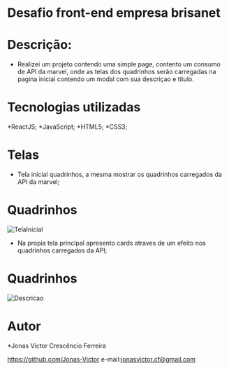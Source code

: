 # Desafio front-end empresa brisanet

# Descrição:

* Realizei um projeto contendo uma simple page, contento um consumo de API da marvel, onde as telas dos quadrinhos serão carregadas na pagina inicial contendo um modal com sua descriçao e titulo.

# Tecnologias utilizadas

*ReactJS;
*JavaScript;
*HTML5;
*CSS3;

# Telas

* Tela inicial quadrinhos, a mesma mostrar os quadrinhos carregados da API da marvel;

# Quadrinhos

![TelaInicial](https://user-images.githubusercontent.com/104235401/173485942-917fdcf8-5472-4ab5-90f3-03a748a5af8a.png)

* Na propia tela principal apresento cards  atraves de um efeito nos quadrinhos carregados da API;

# Quadrinhos

![Descricao](https://user-images.githubusercontent.com/104235401/173485955-ac5e2171-a725-4add-9b32-11ddc195d505.png)

# Autor

*Jonas Victor Crescêncio Ferreira

https://github.com/Jonas-Victor
e-mail:jonasvictor.cf@gmail.com
